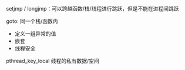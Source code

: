 setjmp / longjmp：可以跨越函数/栈/线程进行跳跃，但是不能在进程间跳跃

goto: 同一个栈/函数内



- 定义一组异常的值
- 嵌套
- 线程安全

pthread_key_local 线程的私有数据/空间